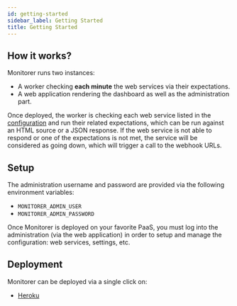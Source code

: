 ```yaml
---
id: getting-started
sidebar_label: Getting Started
title: Getting Started
---
```


## How it works?

Monitorer runs two instances:

- A worker checking **each minute** the web services via their expectations.
- A web application rendering the dashboard as well as the administration part.

Once deployed, the worker is checking each web service listed in the
[configuration](configuration.md) and run their related expectations, which can be run against an
HTML source or a JSON response. If the web service is not able to respond or one of the expectations
is not met, the service will be considered as going down, which will trigger a call to the webhook
URLs.

## Setup

The administration username and password are provided via the following environment variables:

- `MONITORER_ADMIN_USER`
- `MONITORER_ADMIN_PASSWORD`

Once Monitorer is deployed on your favorite PaaS, you must log into the administration (via the web
application) in order to setup and manage the configuration: web services, settings, etc.

## Deployment

Monitorer can be deployed via a single click on:

- [Heroku](heroku.md)
